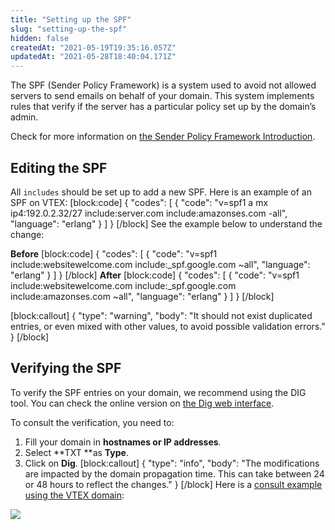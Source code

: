 ```yaml
---
title: "Setting up the SPF"
slug: "setting-up-the-spf"
hidden: false
createdAt: "2021-05-19T19:35:16.057Z"
updatedAt: "2021-05-28T18:40:04.171Z"
---
```

The SPF (Sender Policy Framework) is a system used to avoid not allowed servers to send emails on behalf of your domain. This system implements rules that verify if the server has a particular policy set up by the domain’s admin.

Check for more information on [the Sender Policy Framework Introduction](https://web.archive.org/web/20080510142749/http://www.openspf.org/Introduction).

## Editing the SPF

All `includes` should be set up to add a new SPF. Here is an example of an SPF on VTEX:
[block:code]
{
  "codes": [
    {
      "code": "v=spf1 a mx ip4:192.0.2.32/27 include:server.com include:amazonses.com -all",
      "language": "erlang"
    }
  ]
}
[/block]
See the example below to understand the change:

**Before**
[block:code]
{
  "codes": [
    {
      "code": "v=spf1 include:websitewelcome.com include:_spf.google.com ~all",
      "language": "erlang"
    }
  ]
}
[/block]
**After**
[block:code]
{
  "codes": [
    {
      "code": "v=spf1 include:websitewelcome.com include:_spf.google.com include:amazonses.com ~all",
      "language": "erlang"
    }
  ]
}
[/block]

[block:callout]
{
  "type": "warning",
  "body": "It should not exist duplicated entries, or even mixed with other values, to avoid possible validation errors."
}
[/block]
##  Verifying the SPF

To verify the SPF entries on your domain, we recommend using the DIG tool. You can check the online version on [the Dig web interface](http://www.digwebinterface.com).

To consult the verification, you need to:

1. Fill your domain in **hostnames or IP addresses**.
2. Select **TXT **as **Type**.
3. Click on **Dig**.
[block:callout]
{
  "type": "info",
  "body": "The modifications are impacted by the domain propagation time. This can take between 24 or 48 hours to reflect the changes."
}
[/block]
Here is a [consult example using the VTEX domain](https://www.digwebinterface.com/?hostnames=vtex.com&type=TXT&ns=resolver&useresolver=8.8.4.4&nameservers=):

![](https://cdn.jsdelivr.net/gh/vtexdocs/dev-portal-content@readme-docs/docs/guides/Integration%20Guides/api-guides/c9a066c-Screenshot_2021-05-19_Boas_prticas_de_SPF_Sender_Policy_Framework_73.png)
